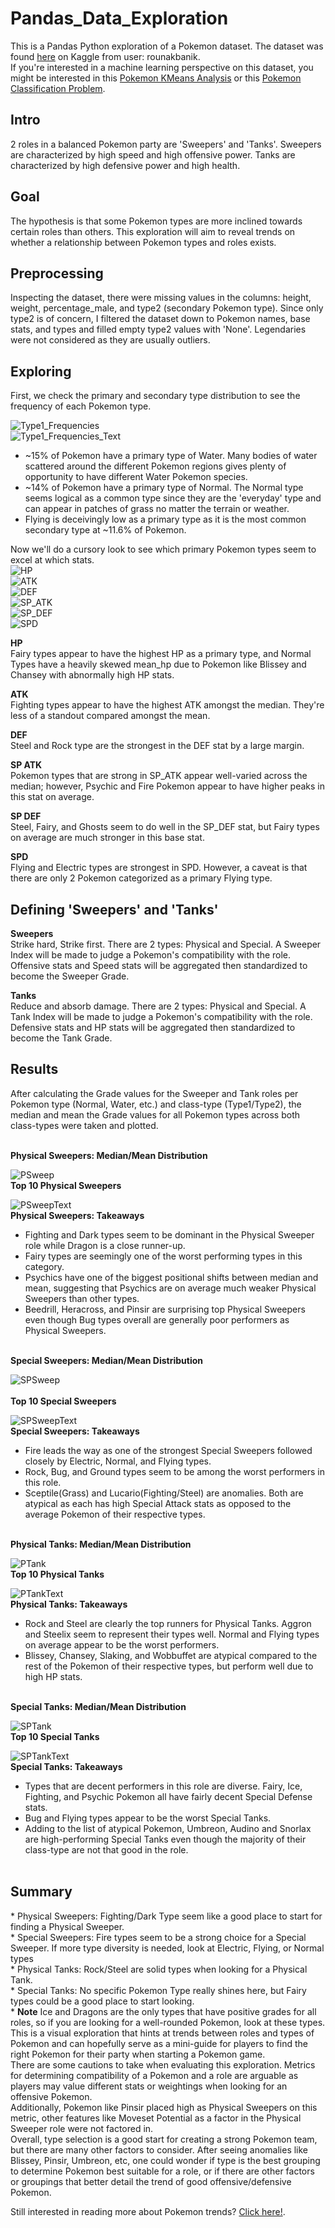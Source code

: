 # Pandas_Data_Exploration
This is a Pandas Python exploration of a Pokemon dataset. The dataset was found [here](https://www.kaggle.com/rounakbanik/pokemon) on Kaggle from user: rounakbanik.</br>
If you're interested in a machine learning perspective on this dataset, you might be interested in this
<a href="https://github.com/tedglim/data_apps/tree/master/src/kmeans_app">Pokemon KMeans Analysis</a> or
this <a href="https://github.com/tedglim/data_apps/blob/master/src/data_exploration/pkmn_ml.ipynb">Pokemon Classification Problem</a>.

<h2>Intro</h2>
2 roles in a balanced Pokemon party are 'Sweepers' and 'Tanks'. Sweepers are characterized by high speed and high offensive power. Tanks are characterized by high defensive power and high health.</br>

<h2>Goal</h2>
The hypothesis is that some Pokemon types are more inclined towards certain roles than others. This exploration will aim to reveal trends on whether a relationship between Pokemon types and roles exists.</br>

<h2>Preprocessing</h2>
Inspecting the dataset, there were missing values in the columns: height, weight, percentage_male, and type2 (secondary Pokemon type). Since only type2 is of concern, I filtered the dataset down to Pokemon names, base stats, and types and filled empty type2 values with 'None'. Legendaries were not considered as they are usually outliers.</br>

<h2>Exploring</h2>
First, we check the primary and secondary type distribution to see the frequency of each Pokemon type.</br>

![Type1_Frequencies](../../images/explore/T1_Freq.png)</br>
![Type1_Frequencies_Text](../../images/explore/T2_Freq.png)</br>

* ~15% of Pokemon have a primary type of Water. Many bodies of water scattered around the different Pokemon regions gives plenty of opportunity to have different Water Pokemon species.</br>
* ~14% of Pokemon have a primary type of Normal. The Normal type seems logical as a common type since they are the 'everyday' type and can appear in patches of grass no matter the terrain or weather. </br>
* Flying is deceivingly low as a primary type as it is the most common secondary type at ~11.6% of Pokemon. </br>

Now we'll do a cursory look to see which primary Pokemon types seem to excel at which stats.</br>
![HP](../../images/explore/HP_Top_Type1.png)</br>
![ATK](../../images/explore/ATK_Top_Type1.png)</br>
![DEF](../../images/explore/DEF_Top_Type1.png)</br>
![SP_ATK](../../images/explore/SP_ATK_Top_Type1.png)</br>
![SP_DEF](../../images/explore/SP_DEF_Top_Type1.png)</br>
![SPD](../../images/explore/SPD_Top_Type1.png)</br>

<b>HP</b></br>
Fairy types appear to have the highest HP as a primary type, and Normal Types have a heavily skewed mean_hp due to Pokemon like Blissey and Chansey with abnormally high HP stats.</br>

<b>ATK</b></br>
Fighting types appear to have the highest ATK amongst the median. They're less of a standout compared amongst the mean.</br>

<b>DEF</b></br>
Steel and Rock type are the strongest in the DEF stat by a large margin.</br>

<b>SP ATK</b></br>
Pokemon types that are strong in SP_ATK appear well-varied across the median; however, Psychic and Fire Pokemon appear to have higher peaks in this stat on average.</br>

<b>SP DEF</b></br>
Steel, Fairy, and Ghosts seem to do well in the SP_DEF stat, but Fairy types on average are much stronger in this base stat.</br>

<b>SPD</b></br>
Flying and Electric types are strongest in SPD. However, a caveat is that there are only 2 Pokemon categorized as a primary Flying type.</br>

<h2>Defining 'Sweepers' and 'Tanks'</h2>
<b>Sweepers</b></br>
Strike hard, Strike first. There are 2 types: Physical and Special. A Sweeper Index will be made to judge a Pokemon's compatibility with the role.</br>
Offensive stats and Speed stats will be aggregated then standardized to become the Sweeper Grade.</br>

<b>Tanks</b></br>
Reduce and absorb damage. There are 2 types: Physical and Special. A Tank Index will be made to judge a Pokemon's compatibility with the role. </br>
Defensive stats and HP stats will be aggregated then standardized to become the Tank Grade.</br>

<h2>Results</h2>
After calculating the Grade values for the Sweeper and Tank roles per Pokemon type (Normal, Water, etc.) and class-type (Type1/Type2), the median and mean the Grade values for all Pokemon types across both class-types were taken and plotted.</br></br>

<b>Physical Sweepers: Median/Mean Distribution</b></br>

![PSweep](../../images/explore/PSweep.png)</br>
<b>Top 10 Physical Sweepers</b></br>

![PSweepText](../../images/explore/P_Sweep_Text.png)</br>
<b>Physical Sweepers: Takeaways</b></br>
* Fighting and Dark types seem to be dominant in the Physical Sweeper role while Dragon is a close runner-up. </br>
* Fairy types are seemingly one of the worst performing types in this category.</br>
* Psychics have one of the biggest positional shifts between median and mean, suggesting that Psychics are on average much weaker Physical Sweepers than other types.</br>
* Beedrill, Heracross, and Pinsir are surprising top Physical Sweepers even though Bug types overall are generally poor performers as Physical Sweepers.</br></br>

<b>Special Sweepers: Median/Mean Distribution</b></br>

![SPSweep](../../images/explore/SPSweep.png)</br></br>
<b>Top 10 Special Sweepers</b></br>

![SPSweepText](../../images/explore/SP_Sweep_Text.png)</br>
<b>Special Sweepers: Takeaways</b></br>
* Fire leads the way as one of the strongest Special Sweepers followed closely by Electric, Normal, and Flying types.</br>
* Rock, Bug, and Ground types seem to be among the worst performers in this role.</br>
* Sceptile(Grass) and Lucario(Fighting/Steel) are anomalies. Both are atypical as each has high Special Attack stats as opposed to the average Pokemon of their respective types.</br></br>

<b>Physical Tanks: Median/Mean Distribution</b></br>

![PTank](../../images/explore/PTank.png)</br>
<b>Top 10 Physical Tanks</b></br>

![PTankText](../../images/explore/P_Tank_Text.png)</br>
<b>Physical Tanks: Takeaways</b></br>
* Rock and Steel are clearly the top runners for Physical Tanks. Aggron and Steelix seem to represent their types well. Normal and Flying types on average appear to be the worst performers. </br>
* Blissey, Chansey, Slaking, and Wobbuffet are atypical compared to the rest of the Pokemon of their respective types, but perform well due to high HP stats.</br></br>

<b>Special Tanks: Median/Mean Distribution</b></br>

![SPTank](../../images/explore/SPTank.png)</br>
<b>Top 10 Special Tanks</b></br>

![SPTankText](../../images/explore/SP_Tank_Text.png)</br>
<b>Special Tanks: Takeaways</b></br>
* Types that are decent performers in this role are diverse. Fairy, Ice, Fighting, and Psychic Pokemon all have fairly decent Special Defense stats. </br>
* Bug and Flying types appear to be the worst Special Tanks. </br>
* Adding to the list of atypical Pokemon, Umbreon, Audino and Snorlax are high-performing Special Tanks even though the majority of their class-type are not that good in the role. </br></br>

<h2>Summary</h2>
* Physical Sweepers: Fighting/Dark Type seem like a good place to start for finding a Physical Sweeper. </br>
* Special Sweepers: Fire types seem to be a strong choice for a Special Sweeper. If more type diversity is needed, look at Electric, Flying, or Normal types</br>
* Physical Tanks: Rock/Steel are solid types when looking for a Physical Tank.</br>
* Special Tanks: No specific Pokemon Type really shines here, but Fairy types could be a good place to start looking.</br>
* <b>Note</b> Ice and Dragons are the only types that have positive grades for all roles, so if you are looking for a well-rounded Pokemon, look at these types.</br>
This is a visual exploration that hints at trends between roles and types of Pokemon and can hopefully serve as a mini-guide for players to find the right Pokemon for their party when starting a Pokemon game. </br>
There are some cautions to take when evaluating this exploration. Metrics for determining compatibility of a Pokemon and a role are arguable as players may value different stats or weightings when looking for an offensive Pokemon.</br>
Additionally, Pokemon like Pinsir placed high as Physical Sweepers on this metric, other features like Moveset Potential as a factor in the Physical Sweeper role were not factored in.</br>
Overall, type selection is a good start for creating a strong Pokemon team, but there are many other factors to consider. After seeing anomalies like Blissey, Pinsir, Umbreon, etc, one could wonder if type is the best grouping to determine Pokemon best suitable for a role, or if there are other factors or groupings that better detail the trend of good offensive/defensive Pokemon.</br>

Still interested in reading more about Pokemon trends? <a href="https://github.com/tedglim/data_apps/tree/master/src/kmeans_app">Click here!</a>.
